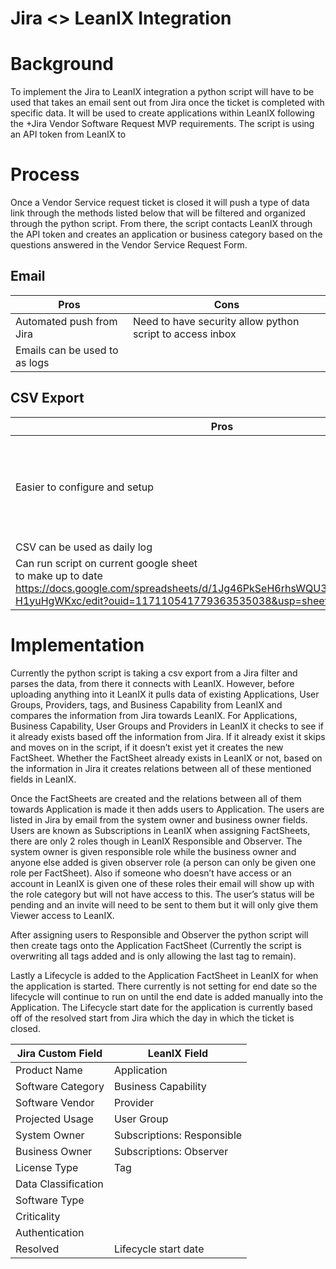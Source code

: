 # Jira <> LeanIX Integration

# Background

To implement the Jira to LeanIX integration a python script will have to be used that takes an email sent out from Jira once the ticket is completed with specific data. It will be used to create applications within LeanIX following the +Jira Vendor Software Request MVP requirements. The script is using an API token from LeanIX to


# Process

Once a Vendor Service request ticket is closed it will push a type of data link through the methods listed below that will be filtered and organized through the python script. From there, the script contacts LeanIX through the API token and creates an application or business category based on the questions answered in the Vendor Service Request Form.

## Email
| Pros                          | Cons                                                      |
| ----------------------------- | --------------------------------------------------------- |
| Automated push from Jira      | Need to have security allow python script to access inbox |
| Emails can be used to as logs |                                                           |

## CSV Export
| Pros                                                                                                                                                                                                      | Cons                                    |
| --------------------------------------------------------------------------------------------------------------------------------------------------------------------------------------------------------- | --------------------------------------- |
| Easier to configure and setup                                                                                                                                                                             | Manual pull Jira (could be done at EOD) |
| CSV can be used as daily log                                                                                                                                                                              |                                         |
| Can run script on current google sheet<br>to make up to date https://docs.google.com/spreadsheets/d/1Jg46PkSeH6rhsWQU3Px7Cqo3SGkDQwln-H1yuHgWKxc/edit?ouid=117110541779363535038&usp=sheets_home&ths=true |                                         |

# Implementation

Currently the python script is taking a csv export from a Jira filter and parses the data, from there it connects with LeanIX. However, before uploading anything into it LeanIX it pulls data of existing Applications, User Groups, Providers, tags, and Business Capability from LeanIX and compares the information from Jira towards LeanIX. For Applications, Business Capability, User Groups and Providers in LeanIX it checks to see if it already exists based off the information from Jira. If it already exist it skips and moves on in the script, if it doesn’t exist yet it creates the new FactSheet. Whether the FactSheet already exists in LeanIX or not, based on the information in Jira it creates relations between all of these mentioned fields in LeanIX.

Once the FactSheets are created and the relations between all of them towards Application is made it then adds users to Application. The users are listed in Jira by email from the system owner and business owner fields. Users are known as Subscriptions in LeanIX when assigning FactSheets, there are only 2 roles though in LeanIX Responsible and Observer. The system owner is given responsible role while the business owner and anyone else added is given observer role (a person can only be given one role per FactSheet). Also if someone who doesn’t have access or an account in LeanIX is given one of these roles their email will show up with the role category but will not have access to this. The user’s status will be pending and an invite will need to be sent to them but it will only give them Viewer access to LeanIX.

After assigning users to Responsible and Observer the python script will then create tags onto the Application FactSheet (Currently the script is overwriting all tags added and is only allowing the last tag to remain). 

Lastly a Lifecycle is added to the Application FactSheet in LeanIX for when the application is started. There currently is not setting for end date so the lifecycle will continue to run on until the end date is added manually into the Application. The Lifecycle start date for the application is currently based off of the resolved start from Jira which the day in which the ticket is closed.

| Jira Custom Field   | LeanIX Field               |
| ------------------- | -------------------------- |
| Product Name        | Application                |
| Software Category   | Business Capability        |
| Software Vendor     | Provider                   |
| Projected Usage     | User Group                 |
| System Owner        | Subscriptions: Responsible |
| Business Owner      | Subscriptions: Observer    |
| License Type        | Tag                        |
| Data Classification |                            |
| Software Type       |                            |
| Criticality         |                            |
| Authentication      |                            |
| Resolved            | Lifecycle start date       |

